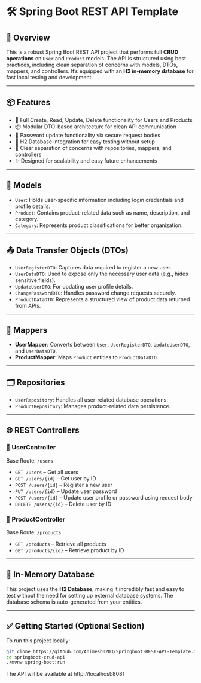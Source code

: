# 🛠️ Spring Boot REST API Template

## 🚀 Overview

This is a robust Spring Boot REST API project that performs full **CRUD operations** on `User` and `Product` models. The API is structured using best practices, including clean separation of concerns with models, DTOs, mappers, and controllers. It’s equipped with an **H2 in-memory database** for fast local testing and development.

---

## 📦 Features

- 🔄 Full Create, Read, Update, Delete functionality for Users and Products
- 📦 Modular DTO-based architecture for clean API communication
- 🔐 Password update functionality via secure request bodies
- 🧪 H2 Database integration for easy testing without setup
- 🧹 Clear separation of concerns with repositories, mappers, and controllers
- ✨ Designed for scalability and easy future enhancements

---

## 🧩 Models

- `User`: Holds user-specific information including login credentials and profile details.
- `Product`: Contains product-related data such as name, description, and category.
- `Category`: Represents product classifications for better organization.

---

## 📤 Data Transfer Objects (DTOs)

- `UserRegisterDTO`: Captures data required to register a new user.
- `UserDataDTO`: Used to expose only the necessary user data (e.g., hides sensitive fields).
- `UpdateUserDTO`: For updating user profile details.
- `ChangePasswordDTO`: Handles password change requests securely.
- `ProductDataDTO`: Represents a structured view of product data returned from APIs.

---

## 🧰 Mappers

- **UserMapper**: Converts between `User`, `UserRegisterDTO`, `UpdateUserDTO`, and `UserDataDTO`.
- **ProductMapper**: Maps `Product` entities to `ProductDataDTO`.

---

## 🗂️ Repositories

- `UserRepository`: Handles all user-related database operations.
- `ProductRepository`: Manages product-related data persistence.

---

## 🌐 REST Controllers

### 📁 UserController

Base Route: `/users`

- `GET /users` – Get all users
- `GET /users/{id}` – Get user by ID
- `POST /users/{id}` – Register a new user
- `PUT /users/{id}` – Update user password
- `POST /users/{id}` – Update user profile or password using request body
- `DELETE /users/{id}` – Delete user by ID

### 📁 ProductController

Base Route: `/products`

- `GET /products` – Retrieve all products
- `GET /products/{id}` – Retrieve product by ID

---

## 🧪 In-Memory Database

This project uses the **H2 Database**, making it incredibly fast and easy to test without the need for setting up external database systems. The database schema is auto-generated from your entities.

---

## ✅ Getting Started (Optional Section)

To run this project locally:

```bash
git clone https://github.com/Animesh0203/Springboot-REST-API-Template.git
cd springboot-crud-api
./mvnw spring-boot:run
```

The API will be available at http://localhost:8081
